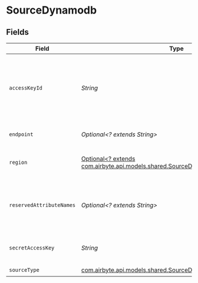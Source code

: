 # SourceDynamodb


## Fields

| Field                                                                                                                                 | Type                                                                                                                                  | Required                                                                                                                              | Description                                                                                                                           | Example                                                                                                                               |
| ------------------------------------------------------------------------------------------------------------------------------------- | ------------------------------------------------------------------------------------------------------------------------------------- | ------------------------------------------------------------------------------------------------------------------------------------- | ------------------------------------------------------------------------------------------------------------------------------------- | ------------------------------------------------------------------------------------------------------------------------------------- |
| `accessKeyId`                                                                                                                         | *String*                                                                                                                              | :heavy_check_mark:                                                                                                                    | The access key id to access Dynamodb. Airbyte requires read permissions to the database                                               | A012345678910EXAMPLE                                                                                                                  |
| `endpoint`                                                                                                                            | *Optional<? extends String>*                                                                                                          | :heavy_minus_sign:                                                                                                                    | the URL of the Dynamodb database                                                                                                      | https://{aws_dynamo_db_url}.com                                                                                                       |
| `region`                                                                                                                              | [Optional<? extends com.airbyte.api.models.shared.SourceDynamodbDynamodbRegion>](../../models/shared/SourceDynamodbDynamodbRegion.md) | :heavy_minus_sign:                                                                                                                    | The region of the Dynamodb database                                                                                                   |                                                                                                                                       |
| `reservedAttributeNames`                                                                                                              | *Optional<? extends String>*                                                                                                          | :heavy_minus_sign:                                                                                                                    | Comma separated reserved attribute names present in your tables                                                                       | name, field_name, field-name                                                                                                          |
| `secretAccessKey`                                                                                                                     | *String*                                                                                                                              | :heavy_check_mark:                                                                                                                    | The corresponding secret to the access key id.                                                                                        | a012345678910ABCDEFGH/AbCdEfGhEXAMPLEKEY                                                                                              |
| `sourceType`                                                                                                                          | [com.airbyte.api.models.shared.SourceDynamodbDynamodb](../../models/shared/SourceDynamodbDynamodb.md)                                 | :heavy_check_mark:                                                                                                                    | N/A                                                                                                                                   |                                                                                                                                       |